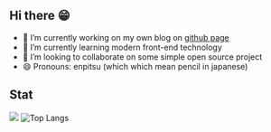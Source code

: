 ## Hi there 😁

- 🔭 I’m currently working on  my own blog on [github page](https://enpitsulin.github.io/)
- 🌱 I’m currently learning modern front-end technology
- 👯 I’m looking to collaborate on some simple open source project
- 😄 Pronouns: enpitsu (which which mean pencil in japanese)

## Stat
![](https://github-readme-stats.vercel.app/api?username=enpitsuLin&show_icons=true&theme=dracula)
![Top Langs](https://github-readme-stats.vercel.app/api/top-langs/?username=enpitsuLin&layout=compact&theme=dracula)
